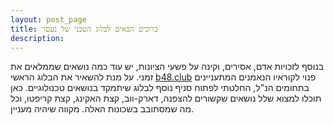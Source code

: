 ```yaml
---
layout: post_page
title: ברוכים הבאים לבלוג הטכני של נעםר
description: 
---
```


בנוסף לזכויות אדם, אסירים, וקינה על פשעי הציונות, יש עוד כמה נושאים שממלאים את זמני. על מנת להשאיר את הבלוג הראשי [b48.club](https://b48.club) פנוי לקוראיו הנאמנים המתעניינים בתחומים הנ"ל, החלטתי לפתוח סניף נוסף לבלוג שיתמקד בנושאים טכנולוגיים.
כאן תוכלו למצוא שלל נושאים שקשורים להצפנה, דארק-ווב, קצת האקינג, קצת קריפטו, וכל מה שמסתובב בשכונות האלה. מקווה שיהיה מעניין.

